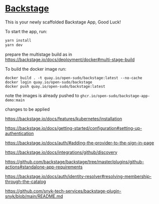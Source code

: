 # [Backstage](https://backstage.io)

This is your newly scaffolded Backstage App, Good Luck!

To start the app, run:

```sh
yarn install
yarn dev
```

prepare the multistage build as in 
https://backstage.io/docs/deployment/docker#multi-stage-build

To build the docker image run:

```shell
docker build . -t quay.io/open-sudo/backstage:latest --no-cache
docker login quay.io/open-sudo/backstage
docker push quay.io/open-sudo/backstage:latest
```

note the images is already pushed to `ghcr.io/open-sudo/backstage-app-demo:main`


changes to be applied

https://backstage.io/docs/features/kubernetes/installation

https://backstage.io/docs/getting-started/configuration#setting-up-authentication

https://backstage.io/docs/auth/#adding-the-provider-to-the-sign-in-page

https://backstage.io/docs/integrations/github/discovery

https://github.com/backstage/backstage/tree/master/plugins/github-actions#standalone-app-requirements

https://backstage.io/docs/auth/identity-resolver#resolving-membership-through-the-catalog

https://github.com/snyk-tech-services/backstage-plugin-snyk/blob/main/README.md